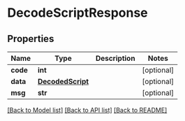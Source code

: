 # DecodeScriptResponse

## Properties
Name | Type | Description | Notes
------------ | ------------- | ------------- | -------------
**code** | **int** |  | [optional] 
**data** | [**DecodedScript**](DecodedScript.md) |  | [optional] 
**msg** | **str** |  | [optional] 

[[Back to Model list]](../README.md#documentation-for-models) [[Back to API list]](../README.md#documentation-for-api-endpoints) [[Back to README]](../README.md)

